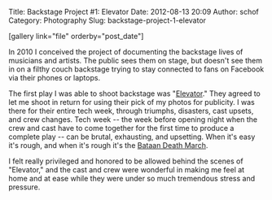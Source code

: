 Title: Backstage Project #1: Elevator
Date: 2012-08-13 20:09
Author: schof
Category: Photography
Slug: backstage-project-1-elevator

[gallery link="file" orderby="post\_date"]

In 2010 I conceived the project of documenting the backstage lives of
musicians and artists. The public sees them on stage, but doesn't see
them in on a filthy couch backstage trying to stay connected to fans on
Facebook via their phones or laptops.

The first play I was able to shoot backstage was
"[Elevator](http://www.elevatortheplay.com/)." They agreed to let me
shoot in return for using their pick of my photos for publicity. I was
there for their entire tech week, through triumphs, disasters, cast
upsets, and crew changes. Tech week -- the week before opening night
when the crew and cast have to come together for the first time to
produce a complete play -- can be brutal, exhausting, and upsetting.
When it's easy it's rough, and when it's rough it's the [Bataan Death
March](http://en.wikipedia.org/wiki/Bataan_Death_March).

I felt really privileged and honored to be allowed behind the scenes of
"Elevator," and the cast and crew were wonderful in making me feel at
home and at ease while they were under so much tremendous stress and
pressure.

 

